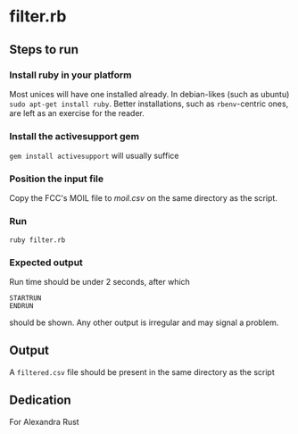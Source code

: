 # filter.rb

## Steps to run

### Install ruby in your platform

Most unices will have one installed already. In debian-likes (such as ubuntu) `sudo apt-get install ruby`. Better installations, such as `rbenv`-centric ones, are left as an exercise for the reader.

### Install the activesupport gem

`gem install activesupport` will usually suffice

### Position the input file

Copy the FCC's MOIL file to _moil.csv_ on the same directory as the script.

### Run

`ruby filter.rb`

### Expected output

Run time should be under 2 seconds, after which

```
STARTRUN
ENDRUN
```

should be shown. Any other output is irregular and may signal a problem.

## Output

A `filtered.csv` file should be present in the same directory as the script

## Dedication

For Alexandra Rust
